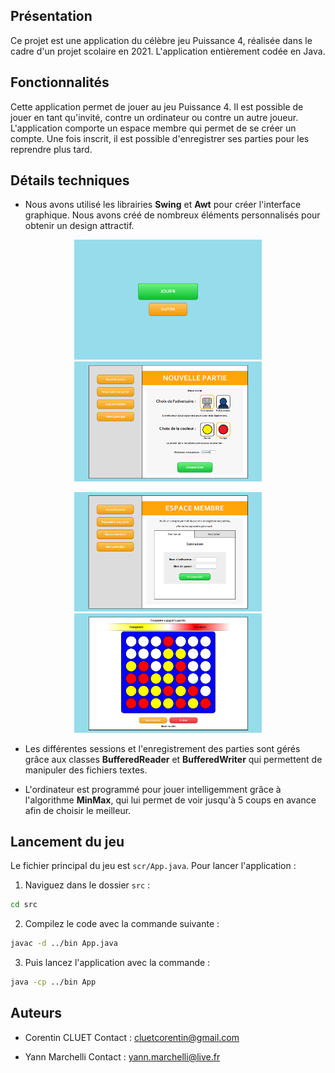
## Présentation

Ce projet est une application du célèbre jeu Puissance 4, réalisée dans le cadre d'un projet scolaire en 2021. L'application entièrement codée en Java.

## Fonctionnalités

Cette application permet de jouer au jeu Puissance 4. Il est possible de jouer en tant qu'invité, contre un ordinateur ou contre un autre joueur. 
L'application comporte un espace membre qui permet de se créer un compte. Une fois inscrit, il est possible d'enregistrer ses parties pour les reprendre plus tard.

## Détails techniques

- Nous avons utilisé les librairies **Swing** et **Awt** pour créer l'interface graphique. Nous avons créé de nombreux éléments personnalisés pour obtenir un design attractif.

<p align="center">
  <img src="readme_images/screen1.png" alt="Screen 1" width="300" />
  <img src="readme_images/screen2.png" alt="Screen 2" width="300" />
</p>
<p align="center">
  <img src="readme_images/screen4.png" alt="Screen 4" width="300" />
  <img src="readme_images/screen3.png" alt="Screen 3" width="300" />
</p>

- Les différentes sessions et l'enregistrement des parties sont gérés grâce aux classes **BufferedReader** et **BufferedWriter** qui permettent de manipuler des fichiers textes.



- L'ordinateur est programmé pour jouer intelligemment grâce à l'algorithme **MinMax**, qui lui permet de voir jusqu'à 5 coups en avance afin de choisir le meilleur.

## Lancement du jeu

Le fichier principal du jeu est `scr/App.java`. Pour lancer l'application :



1) Naviguez dans le dossier `src` :
```bash
cd src
```

2) Compilez le code avec la commande suivante :
```bash
javac -d ../bin App.java
```

3) Puis lancez l'application avec la commande :
```bash
java -cp ../bin App
```


## Auteurs

- Corentin CLUET
Contact : cluetcorentin@gmail.com

- Yann Marchelli
Contact : yann.marchelli@live.fr
